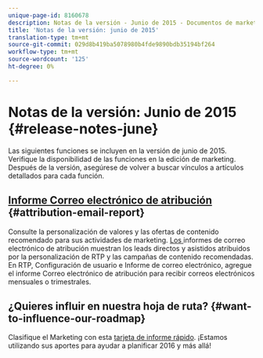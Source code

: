 ```yaml
---
unique-page-id: 8160678
description: Notas de la versión - Junio de 2015 - Documentos de marketing - Documentación del producto
title: 'Notas de la versión: junio de 2015'
translation-type: tm+mt
source-git-commit: 029d8b419ba5078980b4fde9890bdb35194bf264
workflow-type: tm+mt
source-wordcount: '125'
ht-degree: 0%

---
```



# Notas de la versión: Junio de 2015 {#release-notes-june}

Las siguientes funciones se incluyen en la versión de junio de 2015. Verifique la disponibilidad de las funciones en la edición de marketing. Después de la versión, asegúrese de volver a buscar vínculos a artículos detallados para cada función.

## [Informe Correo electrónico de atribución](/help/marketo/product-docs/web-personalization/reporting-for-web-personalization/email-reports.md) {#attribution-email-report}

Consulte la personalización de valores y las ofertas de contenido recomendado para sus actividades de marketing. [Los ](/help/marketo/product-docs/web-personalization/reporting-for-web-personalization/email-reports.md) informes de correo electrónico de atribución muestran los leads directos y asistidos atribuidos por la personalización de RTP y las campañas de contenido recomendadas. En RTP, Configuración de usuario e Informe de correo electrónico, agregue el informe Correo electrónico de atribución para recibir correos electrónicos mensuales o trimestrales.

## ¿Quieres influir en nuestra hoja de ruta? {#want-to-influence-our-roadmap}

Clasifique el Marketing con esta [tarjeta de informe rápido](https://www.surveymonkey.com/s/VG9YCT5). ¡Estamos utilizando sus aportes para ayudar a planificar 2016 y más allá!
